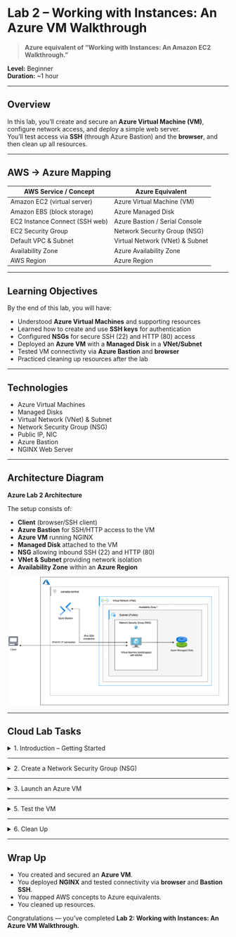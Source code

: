 # Lab 2 – Working with Instances: An Azure VM Walkthrough

> **Azure equivalent of “Working with Instances: An Amazon EC2 Walkthrough.”**

**Level:** Beginner  
**Duration:** ~1 hour

---

## Overview

In this lab, you’ll create and secure an **Azure Virtual Machine (VM)**, configure network access, and deploy a simple web server.  
You’ll test access via **SSH** (through Azure Bastion) and the **browser**, and then clean up all resources.

---

## AWS → Azure Mapping

| AWS Service / Concept          | Azure Equivalent                |
| ------------------------------ | ------------------------------- |
| Amazon EC2 (virtual server)    | Azure Virtual Machine (VM)      |
| Amazon EBS (block storage)     | Azure Managed Disk              |
| EC2 Instance Connect (SSH web) | Azure Bastion / Serial Console  |
| EC2 Security Group             | Network Security Group (NSG)    |
| Default VPC & Subnet           | Virtual Network (VNet) & Subnet |
| Availability Zone              | Azure Availability Zone         |
| AWS Region                     | Azure Region                    |

---

## Learning Objectives

By the end of this lab, you will have:

- Understood **Azure Virtual Machines** and supporting resources
- Learned how to create and use **SSH keys** for authentication
- Configured **NSGs** for secure SSH (22) and HTTP (80) access
- Deployed an **Azure VM** with a **Managed Disk** in a **VNet/Subnet**
- Tested VM connectivity via **Azure Bastion** and **browser**
- Practiced cleaning up resources after the lab

---

## Technologies

- Azure Virtual Machines
- Managed Disks
- Virtual Network (VNet) & Subnet
- Network Security Group (NSG)
- Public IP, NIC
- Azure Bastion
- NGINX Web Server

---

## Architecture Diagram

**Azure Lab 2 Architecture**

The setup consists of:

- **Client** (browser/SSH client)
- **Azure Bastion** for SSH/HTTP access to the VM
- **Azure VM** running NGINX
- **Managed Disk** attached to the VM
- **NSG** allowing inbound SSH (22) and HTTP (80)
- **VNet & Subnet** providing network isolation
- **Availability Zone** within an **Azure Region**

![Azure Lab 2 Architecture](./azure-vm-lab2.png)

---

## Cloud Lab Tasks

<details>
<summary>1. Introduction – Getting Started</summary>

- Sign in to the [Azure Portal](https://portal.azure.com).
- In the left-hand menu, click **Resource groups** → **+ Create**.
- Fill in the form:
  - **Subscription:** Select your active subscription
  - **Resource group:** `rg-vm-lab`
  - **Region:** `Canada Central` (or your nearest region with Availability Zones)
- Click **Review + Create**, then **Create**.

This resource group will contain all lab resources.

</details>

---

<details>
<summary>2. Create a Network Security Group (NSG)</summary>

A **Network Security Group (NSG)** acts like a firewall. It will allow us to reach the VM via **SSH** and **HTTP**.

1. In the Azure Portal search bar, type **Network security groups**.
2. Click **+ Create**.
3. Fill in the form:
   - **Resource group:** `rg-vm-lab`
   - **Name:** `nsg-vm-lab`
   - **Region:** same as the resource group (e.g., `Canada Central`)
4. Click **Review + Create**, then **Create**.

#### Add inbound rules

1. Open the newly created NSG (`nsg-vm-lab`).
2. Under **Settings**, select **Inbound security rules** → **+ Add**.
3. Create two rules:

   - Rule 1: **Service = SSH**, Source = Any, Priority = 1000, Name = `Allow-SSH`
   - Rule 2: **Service = HTTP**, Source = Any, Priority = 1001, Name = `Allow-HTTP`

</details>

---

<details>
<summary>3. Launch an Azure VM</summary>

1. In the Azure Portal, search for **Virtual machines**.
2. Click **+ Create** → **Azure virtual machine**.
3. Fill in the **Basics** tab:

   - **Resource group:** `rg-vm-lab`
   - **Virtual machine name:** `vm-lab2`
   - **Region:** `Canada Central`
   - **Availability options:** Availability Zone → Zone 1
   - **Image:** Ubuntu Server 22.04 LTS
   - **Size:** Standard_B1s (low cost)
   - **Authentication type:** SSH public key
   - **Username:** `azureuser`
   - **SSH public key source:** **Generate new key pair**
   - **Key pair name:** `vm-lab2-key`
   - **Download** the private key (`.pem`) when prompted — store it securely.
   - **Inbound ports:** None (we’ll rely on the NSG rules).

4. Go to the **Networking** tab:

   - **VNet/Subnet:** default or create new
   - **Public IP:** **Create new** (name: `pip-vm-lab2`, SKU: Basic, Assignment: Dynamic)
   - **NIC network security group:** Select existing → `nsg-vm-lab`

5. Go to the **Advanced** tab:

   - Under **Custom data**, paste this script to install NGINX:

   ```bash
   #!/bin/bash
   apt-get update -y
   apt-get install -y nginx
   systemctl enable --now nginx
   echo "Hello from Azure VM Lab 2 - $(hostname)" > /var/www/html/index.html
   ```

   Click Review + Create, then Create.

The VM will provision with NGINX installed and serving a test page.

At the end of deployment, a modal will pop up prompting you to download the SSH private key (.pem). Save it securely — you’ll need it for SSH or Bastion connections.

</details>

---

<details>
<summary>5. Test the VM</summary>

#### Approach 1: Browser Test

1. Go to the VM’s **Overview** tab.
2. Copy the **Public IP address**.
3. Open `http://<Public-IP>` in your browser.
4. You should see the custom message:  
   **Hello from Azure VM Lab 2 - (hostname)**

---

#### Approach 2: Azure Bastion (Web SSH)

1. In the VM page, click **Connect** → **Bastion**.
2. Enter:
   - Username: `azureuser`
   - Private key: Upload your `azure_lab2_key` file.
3. Click **Connect**.
4. You’ll get a browser-based terminal.
5. Run:
   ```bash
   curl localhost:80
   ```
   This should return the same web page content.

---

#### Approach 3: Local SSH (Optional)

1. On your machine:

```bash
ssh -i ~/.ssh/azure_lab2_key azureuser@<Public-IP>
```

2. Verify NGINX is running:

```bash
systemctl status nginx
```

3. Fetch the test page:

```bash
curl localhost:80
```

</details>

---

<details>
<summary>6. Clean Up</summary>

To avoid charges, delete all resources:

**Azure Portal**

1. Go to **Resource groups** → select `rg-vm-lab`.
2. Click **Delete resource group**.
3. Type `rg-vm-lab` to confirm.

**Azure CLI**

```bash
az group delete -n rg-vm-lab --yes --no-wait
```

</details>

---

## Wrap Up

- You created and secured an **Azure VM**.
- You deployed **NGINX** and tested connectivity via **browser** and **Bastion SSH**.
- You mapped AWS concepts to Azure equivalents.
- You cleaned up resources.

Congratulations — you’ve completed **Lab 2: Working with Instances: An Azure VM Walkthrough.**
